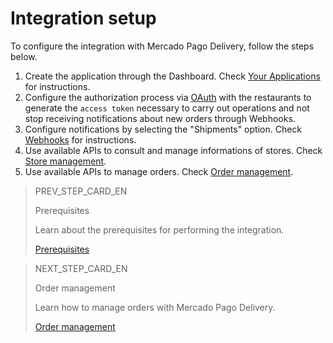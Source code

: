 # Integration setup

To configure the integration with Mercado Pago Delivery, follow the steps below.

1. Create the application through the Dashboard. Check [Your Applications](/developers/en/guides/additional-content/dashboard/applications) for instructions.
2. Configure the authorization process via [OAuth](/developers/en/guides/additional-content/security/oauth/introduction) with the restaurants to generate the `access token` necessary to carry out operations and not stop receiving notifications about new orders through Webhooks.
3. Configure notifications by selecting the "Shipments" option. Check [Webhooks](/developers/en/guides/additional-content/notifications/webhooks/webhooks) for instructions.
4. Use available APIs to consult and manage informations of stores. Check [Store management](/developers/en/docs/mp-delivery/store-management).
5. Use available APIs to manage orders. Check [Order management](/developers/en/docs/mp-delivery/order-management).

> PREV_STEP_CARD_EN
>
> Prerequisites
>
> Learn about the prerequisites for performing the integration.
>
> [Prerequisites](/developers/en/docs/mp-delivery/requirements)

> NEXT_STEP_CARD_EN
>
> Order management
>
> Learn how to manage orders with Mercado Pago Delivery.
>
> [Order management](/developers/en/docs/mp-delivery/order-management)
